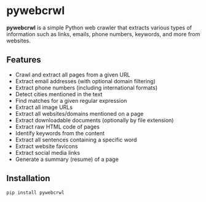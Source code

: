 # pywebcrwl

**pywebcrwl** is a simple Python web crawler that extracts various types of information such as links, emails, phone numbers, keywords, and more from websites.

## Features

- Crawl and extract all pages from a given URL
- Extract email addresses (with optional domain filtering)
- Extract phone numbers (including international formats)
- Detect cities mentioned in the text
- Find matches for a given regular expression
- Extract all image URLs
- Extract all websites/domains mentioned on a page
- Extract downloadable documents (optionally by file extension)
- Extract raw HTML code of pages
- Identify keywords from the content
- Extract all sentences containing a specific word
- Extract website favicons
- Extract social media links
- Generate a summary (resume) of a page

## Installation

```bash
pip install pywebcrwl
